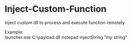 # Inject-Custom-Function
Inject custom dll to process and execute function remotely.

Example:<br/>
launcher.exe C:\payload.dll notepad injectString "my string"<br/>
